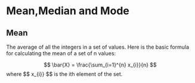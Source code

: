# Mean,Median and Mode
## Mean 
The average of all the integers in a set of values. Here is the basic formula for calculating the mean of a set of n values:

$$ \bar{X} = \frac{\sum_{i=1}^{n} x_{i}}{n} $$ where $$ x_{i}} $$  is the ith element of the set.
